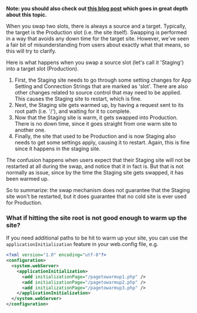 **Note: you should also check out [this blog post](http://ruslany.net/2015/09/how-to-warm-up-azure-web-app-during-deployment-slots-swap/) which goes in great depth about this topic.**

When you swap two slots, there is always a source and a target. Typically, the target is the Production slot (i.e. the site itself). Swapping is performed in a way that avoids any down time for the target site. However, we've seen a fair bit of misunderstanding from users about exactly what that means, so this will try to clarify.

Here is what happens when you swap a source slot (let's call it 'Staging') into a target slot (Production).

1. First, the Staging site needs to go through some setting changes for App Setting and Connection Strings that are marked as 'slot'. There are also other changes related to source control that may need to be applied. This causes the Staging site to restart, which is fine.
1. Next, the Staging site gets warmed up, by having a request sent to its root path (i.e. '/'), and waiting for it to complete.
1. Now that the Staging site is warm, it gets swapped into Production. There is no down time, since it goes straight from one warm site to another one.
1. Finally, the site that used to be Production and is now Staging also needs to get some settings apply, causing it to restart. Again, this is fine since it happens in the staging site.

The confusion happens when users expect that their Staging site will not be restarted at all during the swap, and notice that it in fact is. But that is not normally as issue, since by the time the Staging site gets swapped, it has been warmed up.

So to summarize: the swap mechanism does not guarantee that the Staging site won't be restarted, but it does guarantee that no cold site is ever used for Production.

### What if hitting the site root is not good enough to warm up the site?

If you need additional paths to be hit to warm up your site, you can use the `applicationInitialization` feature in your web.config file, e.g.

```xml
<?xml version="1.0" encoding="utf-8"?>
<configuration>
  <system.webServer>
    <applicationInitialization>
      <add initializationPage="/pagetowarmup1.php" />
      <add initializationPage="/pagetowarmup2.php" />
      <add initializationPage="/pagetowarmup3.php" />
    </applicationInitialization>
  </system.webServer>
</configuration>
```